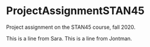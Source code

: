 # ProjectAssignmentSTAN45
Project assignment on the STAN45 course, fall 2020.

This is a line from Sara.
This is a line from Jontman.